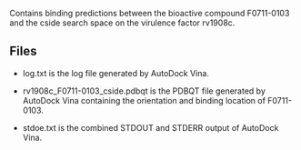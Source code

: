 Contains binding predictions between the bioactive compound F0711-0103 and the cside search space on the virulence factor rv1908c.

## Files

- log.txt is the log file generated by AutoDock Vina.

- rv1908c_F0711-0103_cside.pdbqt is the PDBQT file generated by AutoDock Vina containing the orientation and binding location of F0711-0103.

- stdoe.txt is the combined STDOUT and STDERR output of AutoDock Vina.

